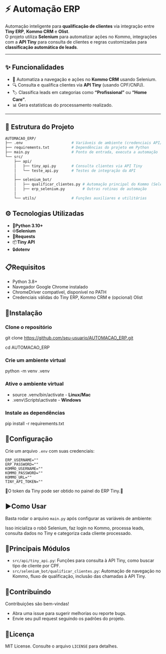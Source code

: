 # ⚡ Automação ERP

Automação inteligente para **qualificação de clientes** via integração entre **Tiny ERP**, **Kommo CRM** e **Olist**.  
O projeto utiliza **Selenium** para automatizar ações no Kommo, integrações com a **API Tiny** para consulta de clientes e regras customizadas para **classificação automática de leads**.

---

## ✨ Funcionalidades

- 🤖 Automatiza a navegação e ações no **Kommo CRM** usando Selenium.  
- 🔍 Consulta e qualifica clientes via **API Tiny** (usando CPF/CNPJ).  
- 🏷️ Classifica leads em categorias como **“Profissional”** ou **“Home Care”**.  
- 📊 Gera estatísticas do processamento realizado.  

---

## 📂 Estrutura do Projeto

```bash
AUTOMACAO_ERP/
├── .env                      # Variáveis de ambiente (credenciais API/CRM)
├── requirements.txt          # Dependências do projeto em Python
├── main.py                   # Ponto de entrada, executa a automação
└── src/
    ├── api/
    │   ├── tiny_api.py       # Consulta clientes via API Tiny
    │   └── teste_api.py      # Testes de integração da API
    │
    ├── selenium_bot/
    │   ├── qualificar_clientes.py # Automação principal do Kommo (Selenium)
    │   ├── erp_selenium.py        # Outras rotinas de automação
    │
    └── utils/                # Funções auxiliares e utilitárias
```
## ⚙️ Tecnologias Utilizadas

- 🐍**Python 3.10+**
- 🌐**Selenium**
- 🔗**Requests**
- 📦**Tiny API**
- 🔒**dotenv**

## 📋Requisitos

- Python 3.8+
- Navegador Google Chrome instalado
- ChromeDriver compatível, disponível no PATH
- Credenciais válidas do Tiny ERP, Kommo CRM e (opcional) Olist

## 🚀Instalação

### Clone o repositório
git clone https://github.com/seu-usuario/AUTOMACAO_ERP.git

cd AUTOMACAO_ERP

### Crie um ambiente virtual
python -m venv .venv

### Ative o ambiente virtual
- source .venv/bin/activate  -  **Linux/Mac**
- .venv\Scripts\activate     -  **Windows**

### Instale as dependências
pip install -r requirements.txt

## 🔑Configuração

Crie um arquivo `.env`  com suas credenciais:
```
ERP_USERNAME=""
ERP_PASSWORD=""
KOMMO_USERNAME=""
KOMMO_PASSWORD=""
KOMMO_URL=""
TINY_API_TOKEN=""
```

🔹O token da Tiny pode ser obtido no painel do ERP Tiny.🔹

## ▶️Como Usar

Basta rodar o arquivo `main.py` após configurar as variáveis de ambiente:

Isso inicializa o robô Selenium, faz login no Kommo, processa leads, consulta dados no Tiny e categoriza cada cliente processado.

## 🧩Principais Módulos

- `src/api/tiny_api.py`: Funções para consulta à API Tiny, como buscar tipo de cliente por CPF.
- `src/selenium_bot/qualificar_clientes.py`: Automação de navegação no Kommo, fluxo de qualificação, inclusão das chamadas à API Tiny.

## 🤝Contribuindo

Contribuições são bem-vindas!  
- Abra uma issue para sugerir melhorias ou reporte bugs.  
- Envie seu pull request seguindo os padrões do projeto.

## 📜Licença

MIT License. Consulte o arquivo `LICENSE` para detalhes.

